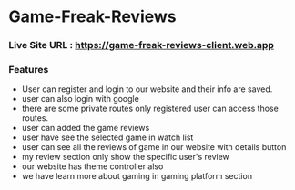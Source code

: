 # Game-Freak-Reviews

### Live Site URL : https://game-freak-reviews-client.web.app

### Features
- User can register and login to our website and their info are saved.
- user can also login with google
- there are some private routes only registered user can access those routes.
- user can added the game reviews
- user have see the selected game in watch list
- user can see all the reviews of game in our website with details button
- my review section only show the specific user's review
- our website has theme controller also
- we have learn more about gaming in gaming platform section

